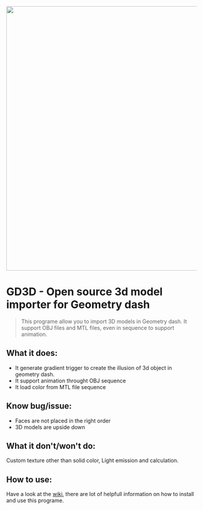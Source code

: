 <div align="center"">
     <img src="https://github.com/tbvns/GD3D/assets/69420062/9faf7df4-8e81-4a47-b685-69de173f4f80" width=700>
</div>







# GD3D - Open source 3d model importer for Geometry dash

> This programe allow you to import 3D models in Geometry dash. It support OBJ files and MTL files, even in sequence to support animation.

## What it does:
- It generate gradient trigger to create the illusion of 3d object in geometry dash.
- It support animation throught OBJ sequence
- It load color from MTL file sequence

## Know bug/issue:
- Faces are not placed in the right order
- 3D models are upside down

## What it don't/won't do:
Custom texture other than solid color, Light emission and calculation.

## How to use:
Have a look at the [wiki](https://github.com/tbvns/GD3D/wiki), there are lot of helpfull information on how to install and use this programe.
